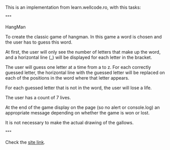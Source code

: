This is an implementation from learn.wellcode.ro, with this tasks:

"""

HangMan

To create the classic game of hangman. In this game a word is chosen and the user has to guess this word.

At first, the user will only see the number of letters that make up the word, and a horizontal line (_) will be displayed for each letter in the bracket.

The user will guess one letter at a time from a to z. For each correctly guessed letter, the horizontal line with the guessed letter will be replaced on each of the positions in the word where that letter appears.

For each guessed letter that is not in the word, the user will lose a life.

The user has a count of 7 lives.

At the end of the game display on the page (so no alert or console.log) an appropriate message depending on whether the game is won or lost.

It is not necessary to make the actual drawing of the gallows.

"""

Check the [site link](https://gleeful-melomakarona-5de12e.netlify.app/).